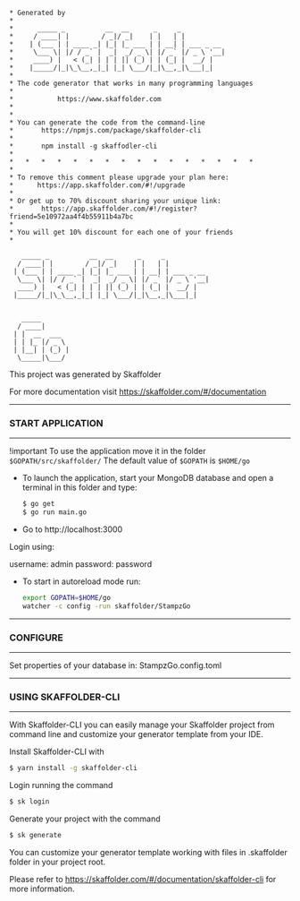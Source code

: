 ``` 
* Generated by
* 
*      _____ _          __  __      _     _
*     / ____| |        / _|/ _|    | |   | |
*    | (___ | | ____ _| |_| |_ ___ | | __| | ___ _ __
*     \___ \| |/ / _` |  _|  _/ _ \| |/ _` |/ _ \ '__|
*     ____) |   < (_| | | | || (_) | | (_| |  __/ |
*    |_____/|_|\_\__,_|_| |_| \___/|_|\__,_|\___|_|
*
* The code generator that works in many programming languages
*
*			https://www.skaffolder.com
*
*
* You can generate the code from the command-line
*       https://npmjs.com/package/skaffolder-cli
*
*       npm install -g skaffodler-cli
*
*   *   *   *   *   *   *   *   *   *   *   *   *   *   *   *
*
* To remove this comment please upgrade your plan here: 
*      https://app.skaffolder.com/#!/upgrade
*
* Or get up to 70% discount sharing your unique link:
*       https://app.skaffolder.com/#!/register?friend=5e10972aa4f4b55911b4a7bc
*
* You will get 10% discount for each one of your friends
* 
```

```
   _____ _          __  __      _     _           
  / ____| |        / _|/ _|    | |   | |          
 | (___ | | ____ _| |_| |_ ___ | | __| | ___ _ __ 
  \___ \| |/ / _` |  _|  _/ _ \| |/ _` |/ _ \ '__|
  ____) |   < (_| | | | || (_) | | (_| |  __/ |   
 |_____/|_|\_\__,_|_| |_| \___/|_|\__,_|\___|_| 


   _____       
  / ____|      
 | |  __  ___  
 | | |_ |/ _ \ 
 | |__| | (_) |
  \_____|\___/ 
```
                                       

This project was generated by Skaffolder

For more documentation visit https://skaffolder.com/#/documentation


--------------
### START APPLICATION
--------------

!important
To use the application move it in the folder `$GOPATH/src/skaffolder/`
The default value of `$GOPATH` is `$HOME/go`


* To launch the application, start your MongoDB database and open a terminal in this folder and type:
  ``` bash
  $ go get
  $ go run main.go
  ```
* Go to http://localhost:3000

Login using:

username:   admin
password:   password

* To start in autoreload mode run:
  ``` bash
  export GOPATH=$HOME/go
  watcher -c config -run skaffolder/StampzGo
  ```

--------------
### CONFIGURE
--------------

Set properties of your database in: StampzGo.config.toml

--------------
### USING SKAFFOLDER-CLI
--------------

With Skaffolder-CLI you can easily manage your Skaffolder project from command line and customize your generator template from your IDE.

Install Skaffolder-CLI with
``` bash
$ yarn install -g skaffolder-cli
```

Login running the command
``` bash
$ sk login
```

Generate your project with the command
``` bash
$ sk generate
```

You can customize your generator template working with files in .skaffolder folder in your project root.

Please refer to https://skaffolder.com/#/documentation/skaffolder-cli for more information.

